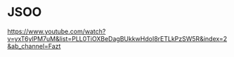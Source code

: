 # JSOO
https://www.youtube.com/watch?v=yxT6ylPM7uM&list=PLL0TiOXBeDagBUkkwHdoI8rETLkPzSW5R&index=2&ab_channel=Fazt
